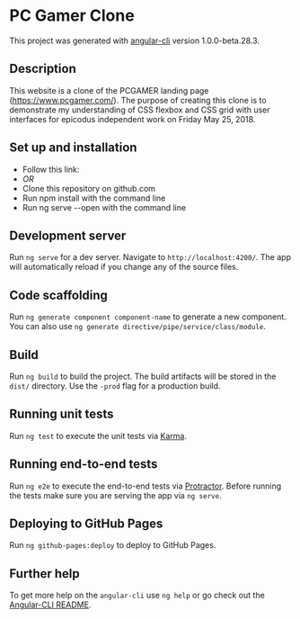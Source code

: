 # PC Gamer Clone

This project was generated with [angular-cli](https://github.com/angular/angular-cli) version 1.0.0-beta.28.3.

## Description

This website is a clone of the PCGAMER landing page (https://www.pcgamer.com/).  The purpose of creating this clone is to demonstrate my understanding of CSS flexbox and CSS grid with user interfaces for epicodus independent work on Friday May 25, 2018.

## Set up and installation

  * Follow this link:
  * _OR_
  * Clone this repository on github.com
  * Run npm install with the command line
  * Run ng serve --open with the command line

## Development server
Run `ng serve` for a dev server. Navigate to `http://localhost:4200/`. The app will automatically reload if you change any of the source files.

## Code scaffolding

Run `ng generate component component-name` to generate a new component. You can also use `ng generate directive/pipe/service/class/module`.

## Build

Run `ng build` to build the project. The build artifacts will be stored in the `dist/` directory. Use the `-prod` flag for a production build.

## Running unit tests

Run `ng test` to execute the unit tests via [Karma](https://karma-runner.github.io).

## Running end-to-end tests

Run `ng e2e` to execute the end-to-end tests via [Protractor](http://www.protractortest.org/).
Before running the tests make sure you are serving the app via `ng serve`.

## Deploying to GitHub Pages

Run `ng github-pages:deploy` to deploy to GitHub Pages.

## Further help

To get more help on the `angular-cli` use `ng help` or go check out the [Angular-CLI README](https://github.com/angular/angular-cli/blob/master/README.md).
